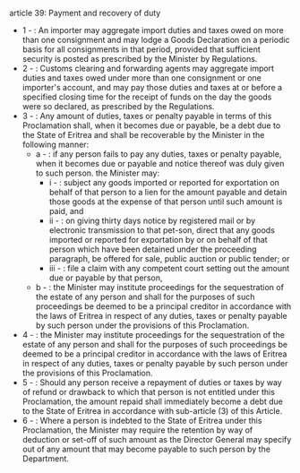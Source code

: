 article 39: Payment and recovery of duty

<ul>
			<li>1 - : An importer may aggregate import duties and taxes owed on more than one consignment and may lodge a Goods Declaration on a periodic basis for all consignments in that period, provided that sufficient security is posted as prescribed by the Minister by Regulations. <ul>
			</ul></li>			<li>2 - : Customs clearing and forwarding agents may aggregate import duties and taxes owed under more than one consignment or one importer&#39;s account, and may pay those duties and taxes at or before a specified closing time for the receipt of funds on the day the goods were so declared, as prescribed by the Regulations. <ul>
			</ul></li>			<li>3 - : Any amount of duties, taxes or penalty payable in terms of this Proclamation shall, when it becomes due or payable, be a debt due to the State of Eritrea and shall be recoverable by the Minister in the following manner: <ul>
						<li>a - : if any person fails to pay any duties, taxes or penalty payable, when it becomes due or payable and notice thereof was duly given to such person. the Minister may: <ul>
									<li>i - : subject any goods imported or reported for exportation on behalf of that person to a lien for the amount payable and detain those goods at the expense of that person until such amount is paid, and <ul>
									</ul></li>									<li>ii - : on giving thirty days notice by registered mail or by electronic transmission to that pet-son, direct that any goods imported or reported for exportation by or on behalf of that person which have been detained under the proceeding paragraph, be offered for sale, public auction or public tender; or <ul>
									</ul></li>									<li>iii - : file a claim with any competent court setting out the amount due or payable by that person, <ul>
									</ul></li>						</ul></li>						<li>b - : the Minister may institute proceedings for the sequestration of the estate of any person and shall for the purposes of such proceedings be deemed to be a principal creditor in accordance with the laws of Eritrea in respect of any duties, taxes or penalty payable by such person under the provisions of this Proclamation. <ul>
						</ul></li>			</ul></li>			<li>4 - : the Minister may institute proceedings for the sequestration of the estate of any person and shall for the purposes of such proceedings be deemed to be a principal creditor in accordance with the laws of Eritrea in respect of any duties, taxes or penalty payable by such person under the provisions of this Proclamation. <ul>
			</ul></li>			<li>5 - : Should any person receive a repayment of duties or taxes by way of refund or drawback to which that person is not entitled under this Proclamation, the amount repaid shall immediately become a debt due to the State of Eritrea in accordance with sub-article (3) of this Article. <ul>
			</ul></li>			<li>6 - : Where a person is indebted to the State of Eritrea under this Proclamation, the Minister may require the retention by way of deduction or set-off of such amount as the Director General may specify out of any amount that may become payable to such person by the Department. <ul>
			</ul></li></ul>
